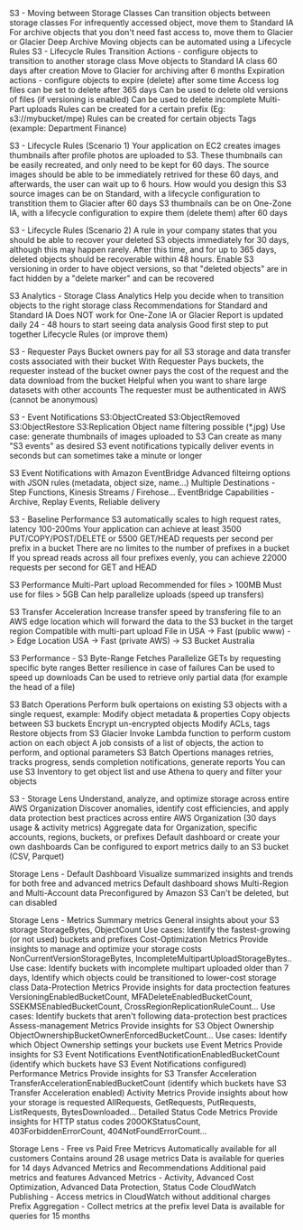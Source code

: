 S3 - Moving between Storage Classes
    Can transition objects between storage classes
    For infrequently accessed object, move them to Standard IA
    For archive objects that you don't need fast access to, move them to Glacier or Glacier Deep Archive
    Moving objects can be automated using a Lifecycle Rules
S3 - Lifecycle Rules
    Transition Actions - configure objects to transition to another storage class
        Move objects to Standard IA class 60 days after creation
        Move to Glacier for archiving after 6 months
    Expiration actions - configure objects to expire (delete) after some time
        Access log files can be set to delete after 365 days
        Can be used to delete old versions of files (if versioning is enabled)
        Can be used to delete incomplete Multi-Part uploads
    Rules can be created for a certain prefix (Eg: s3://mybucket/mpe)
    Rules can be created for certain objects Tags (example: Department Finance)

S3 - Lifecycle Rules (Scenario 1)
    Your application on EC2 creates images thumbnails after profile photos are uploaded to S3. These thumbnails can be easily recreated, and only need to be kept for 60 days. The source images should be able to be immediately retrived for these 60 days, and afterwards, the user can wait up to 6 hours. How would you design this
    S3 source images can be on Standard, with a lifecycle configuration to transtition them to Glacier after 60 days
    S3 thumbnails can be on One-Zone IA, with a lifecycle configuration to expire them (delete them) after 60 days

S3 - Lifecycle Rules (Scenario 2)
    A rule in your company states that you should be able to recover your deleted S3 objects immediately for 30 days, although this may happen rarely. After this time, and for up to 365 days, deleted objects should be recoverable within 48 hours.
    Enable S3 versioning in order to have object versions, so that "deleted objects" are in fact hidden by a "delete marker" and can be recovered

S3 Analytics - Storage Class Analytics
    Help you decide when to transition objects to the right storage class
    Recommendations for Standard and Standard IA
        Does NOT work for One-Zone IA or Glacier
    Report is updated daily
        24 - 48 hours to start seeing data analysis
    Good first step to put together Lifecycle Rules (or improve them)

S3 - Requester Pays
    Bucket owners pay for all S3 storage and data transfer costs associated with their bucket
    With Requester Pays buckets, the requester instead of the bucket owner pays the cost of the request and the data download from the bucket
    Helpful when you want to share large datasets with other accounts
    The requester must be authenticated in AWS (cannot be anonymous)

S3 - Event Notifications
    S3:ObjectCreated
    S3:ObjectRemoved
    S3:ObjectRestore
    S3:Replication
    Object name filtering possible (*.jpg)
    Use case: generate thumbnails of images uploaded to S3
    Can create as many "S3 events" as desired
    S3 event notifications typically deliver events in seconds but can sometimes take a minute or longer

S3 Event Notifications with Amazon EventBridge
    Advanced filteirng options with JSON rules (metadata, object size, name...)
    Multiple Destinations - Step Functions, Kinesis Streams / Firehose...
    EventBridge Capabilities - Archive, Replay Events, Reliable delivery

S3 - Baseline Performance
    S3 automatically scales to high request rates, latency 100-200ms
    Your application can achieve at least 3500 PUT/COPY/POST/DELETE or 5500 GET/HEAD requests per second per prefix in a bucket
    There are no limites to the number of prefixes in a bucket
    If you spread reads across all four prefixes evenly, you can achieve 22000 requests per second for GET and HEAD

S3 Performance
    Multi-Part upload
        Recommended for files > 100MB
        Must use for files > 5GB
        Can help parallelize uploads (speed up transfers)

S3 Transfer Acceleration
    Increase transfer speed by transfering file to an AWS edge location which will forward the data to the S3 bucket in the target region
    Compatible with multi-part upload
    File in USA -> Fast (public www) -> Edge Location USA -> Fast (private AWS) -> S3 Bucket Australia
    
S3 Performance - S3 Byte-Range Fetches
    Parallelize GETs by requesting specific byte ranges
    Better resilience in case of failures
    Can be used to speed up downloads
    Can be used to retrieve only partial data (for example the head of a file)

S3 Batch Operations
    Perform bulk opertaions on existing S3 objects with a single request, example:
        Modify object metadata & properties
        Copy objects between S3 buckets
        Encrypt un-encrypted objects
        Modify ACLs, tags
        Restore objects from S3 Glacier
        Invoke Lambda function to perform custom action on each object
    A job consists of a list of objects, the action to perform, and optional parameters
    S3 Batch Opertions manages retries, tracks progress, sends completion notifications, generate reports
    You can use S3 Inventory to get object list and use Athena to query and filter your objects

S3 - Storage Lens
    Understand, analyze, and optimize storage across entire AWS Organization
    Discover anomalies, identify cost efficiencies, and apply data protection best practices across entire AWS Organization (30 days usage & activity metrics)
    Aggregate data for Organization, specific accounts, regions, buckets, or prefixes
    Default dashboard or create your own dashboards
    Can be configured to export metrics daily to an S3 bucket (CSV, Parquet)

Storage Lens - Default Dashboard
    Visualize summarized insights and trends for both free and advanced metrics
    Default dashboard shows Multi-Region and Multi-Account data
    Preconfigured by Amazon S3
    Can't be deleted, but can disabled

Storage Lens - Metrics
    Summary metrics
        General insights about your S3 storage
        StorageBytes, ObjectCount
        Use cases: Identify the fastest-growing (or not used) buckets and prefixes
    Cost-Optimization Metrics
        Provide insights to manage and optimize your storage costs
        NonCurrentVersionStorageBytes, IncompleteMultipartUploadStorageBytes..
        Use case: Identify buckets with incomplete multipart uploaded older than 7 days, Identify which objects could be transitioned to lower-cost storage class
    Data-Protection Metrics
        Provide insights for data proctection features
        VersioningEnabledBucketCount, MFADeleteEnabledBucketCount, SSEKMSEnabledBucketCount, CrossRegionReplicationRuleCount...
        Use cases: Identify buckets that aren't following data-protection best practices
    Assess-management Metrics
        Provide insights for S3 Object Ownership
        ObjectOwnershipBucketOwnerEnforcedBucketCount...
        Use cases: Identify which Object Ownership settings your buckets use
    Event Metrics
        Provide insights for S3 Event Notifications
        EventNotificationEnabledBucketCount (identify which buckets have S3 Event Notifications configured)
    Performance Metrics
        Provide insights for S3 Transfer Acceleration
        TransferAccelerationEnabledBucketCount (identify which buckets have S3 Transfer Acceleration enabled)
    Activity Metrics
        Provide insights about how your storage is requested
        AllRequests, GetRequests, PutRequests, ListRequests, BytesDownloaded...
    Detailed Status Code Metrics
        Provide insights for HTTP status codes
        200OKStatusCount, 403ForbiddenErrorCount, 404NotFoundErrorCount...

Storage Lens - Free vs Paid
    Free Metricvs
        Automatically available for all customers
        Contains around 28 usage metrics
        Data is available for queries for 14 days
    Advanced Metrics and Recommendations
        Additional paid metrics and features
        Advanced Metrics - Activity, Advanced Cost Optimization, Advanced Data Protection, Status Code
        CloudWatch Publishing - Access metrics in CloudWatch without additional charges
        Prefix Aggregation - Collect metrics at the prefix level
        Data is available for queries for 15 months
